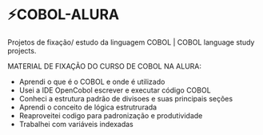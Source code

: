 # ⚡COBOL-ALURA
Projetos de fixação/ estudo da linguagem COBOL | COBOL language study projects.

MATERIAL DE FIXAÇÃO DO CURSO DE COBOL NA ALURA:

- Aprendi o que é o COBOL e onde é utilizado
- Usei a IDE OpenCobol escrever e executar código COBOL
- Conheci a estrutura padrão de divisoes e suas principais seções
- Aprendi o conceito de lógica estrutrurada
- Reaproveitei codigo para padronização e produtividade
- Trabalhei com variáveis indexadas
